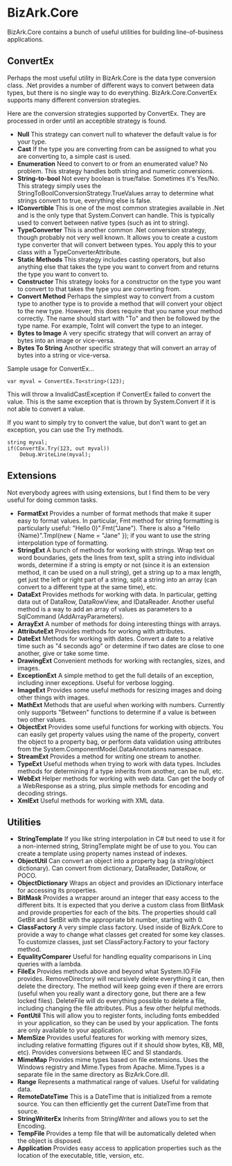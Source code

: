 # BizArk.Core
BizArk.Core contains a bunch of useful utilities for building line-of-business applications.

## ConvertEx
Perhaps the most useful utility in BizArk.Core is the data type conversion class. .Net provides a number of different ways to convert between data types, but there is no single way to do everything. BizArk.Core.ConvertEx supports many different conversion strategies.

Here are the conversion strategies supported by ConvertEx. They are processed in order until an acceptible strategy is found.

- **Null** This strategy can convert null to whatever the default value is for your type.
- **Cast** If the type you are converting from can be assigned to what you are converting to, a simple cast is used.
- **Enumeration** Need to convert to or from an enumerated value? No problem. This strategy handles both string and numeric conversions.
- **String-to-bool** Not every boolean is true/false. Sometimes it's Yes/No. This strategy simply uses the StringToBoolConversionStrategy.TrueValues array to determine what strings convert to true, everything else is false.
- **IConvertible** This is one of the most common strategies available in .Net and is the only type that System.Convert can handle. This is typically used to convert between native types (such as int to string).
- **TypeConverter** This is another common .Net conversion strategy, though probably not very well known. It allows you to create a custom type converter that will convert between types. You apply this to your class with a TypeConverterAttribute.
- **Static Methods** This strategy includes casting operators, but also anything else that takes the type you want to convert from and returns the type you want to convert to.
- **Constructor** This strategy looks for a constructor on the type you want to convert to that takes the type you are converting from.
- **Convert Method** Perhaps the simplest way to convert from a custom type to another type is to provide a method that will convert your object to the new type. However, this does require that you name your method correctly. The name should start with "To" and then be followed by the type name. For example, ToInt will convert the type to an integer. 
- **Bytes to Image** A very specific strategy that will convert an array of bytes into an image or vice-versa.
- **Bytes To String** Another specific strategy that will convert an array of bytes into a string or vice-versa.

Sample usage for ConvertEx...

	var myval = ConvertEx.To<string>(123);

This will throw a InvalidCastException if ConvertEx failed to convert the value. This is the same exception that is thrown by System.Convert if it is not able to convert a value.

If you want to simply try to convert the value, but don't want to get an exception, you can use the Try methods.

	string myval;
	if(ConvertEx.Try(123, out myval))
		Debug.WriteLine(myval);

## Extensions
Not everybody agrees with using extensions, but I find them to be very useful for doing common tasks. 

- **FormatExt** Provides a number of format methods that make it super easy to format values. In particular, Fmt method for string formatting is particularly useful: "Hello 0}".Fmt("Jane"). There is also a "Hello {Name}".Tmpl(new { Name = "Jane" }); if you want to use the string interpolation type of formatting.
- **StringExt** A bunch of methods for working with strings. Wrap text on word boundaries, gets the lines from text, split a string into individual words, determine if a string is empty or not (since it is an extension method, it can be used on a null string), get a string up to a max length, get just the left or right part of a string, split a string into an array (can convert to a different type at the same time), etc.
- **DataExt** Provides methods for working with data. In particular, getting data out of DataRow, DataRowView, and IDataReader. Another useful method is a way to add an array of values as parameters to a SqlCommand (AddArrayParameters).
- **ArrayExt** A number of methods for doing interesting things with arrays.
- **AttributeExt** Provides methods for working with attributes.
- **DateExt** Methods for working with dates. Convert a date to a relative time such as "4 seconds ago" or determine if two dates are close to one another, give or take some time.
- **DrawingExt** Convenient methods for working with rectangles, sizes, and images.
- **ExceptionExt** A simple method to get the full details of an exception, including inner exceptions. Useful for verbose logging.
- **ImageExt** Provides some useful methods for resizing images and doing other things with images.
- **MathExt** Methods that are useful when working with numbers. Currently only supports "Between" functions to determine if a value is between two other values.
- **ObjectExt** Provides some useful functions for working with objects. You can easily get property values using the name of the property, convert the object to a property bag, or perform data validation using attributes from the System.ComponentModel.DataAnnotations namespace.
- **StreamExt** Provides a method for writing one stream to another.
- **TypeExt** Useful methods when trying to work with data types. Includes methods for determining if a type inherits from another, can be null, etc.
- **WebExt** Helper methods for working with web data. Can get the body of a WebResponse as a string, plus simple methods for encoding and decoding strings.
- **XmlExt** Useful methods for working with XML data.

## Utilities

- **StringTemplate** If you like string interpolation in C# but need to use it for a non-interned string, StringTemplate might be of use to you. You can create a template using property names instead of indexes.
- **ObjectUtil** Can convert an object into a property bag (a string/object dictionary). Can convert from dictionary, DataReader, DataRow, or POCO.
- **ObjectDictionary** Wraps an object and provides an IDictionary interface for accessing its properties.
- **BitMask** Provides a wrapper around an integer that easy access to the different bits. It is expected that you derive a custom class from BitMask and provide properties for each of the bits. The properties should call GetBit and SetBit with the appropriate bit number, starting with 0.
- **ClassFactory** A very simple class factory. Used inside of BizArk.Core to provide a way to change what classes get created for some key classes. To customize classes, just set ClassFactory.Factory to your factory method.
- **EqualityComparer** Useful for handling equality comparisons in Linq queries with a lambda.
- **FileEx** Provides methods above and beyond what System.IO.File provides. RemoveDirectory will recursively delete everything it can, then delete the directory. The method will keep going even if there are errors (useful when you really want a directory gone, but there are a few locked files). DeleteFile will do everything possible to delete a file, including changing the file attributes. Plus a few other helpful methods.
- **FontUtil** This will allow you to register fonts, including fonts embedded in your application, so they can be used by your application. The fonts are only available to your application.
- **MemSize** Provides useful features for working with memory sizes, including relative formatting (figures out if it should show bytes, KB, MB, etc). Provides conversions between IEC and SI standards.
- **MimeMap** Provides mime types based on file extensions. Uses the Windows registry and Mime.Types from Apache. Mime.Types is a separate file in the same directory as BizArk.Core.dll.
- **Range** Represents a mathmatical range of values. Useful for validating data.
- **RemoteDateTime** This is a DateTime that is initialized from a remote source. You can then efficiently get the current DateTime from that source.
- **StringWriterEx** Inherits from StringWriter and allows you to set the Encoding.
- **TempFile** Provides a temp file that will be automatically deleted when the object is disposed.
- **Application** Provides easy access to application properties such as the location of the executable, title, version, etc.
